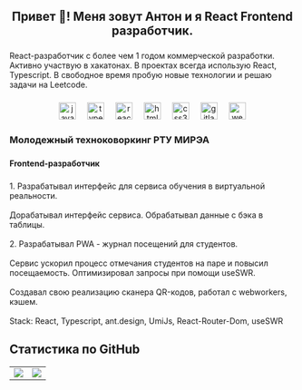 <h2 align="center">Привет 👋! Меня зовут Антон и я React Frontend разработчик.</h2>

###

<p align="left">React-разработчик с более чем 1 годом коммерческой разработки. Активно участвую в хакатонах. В проектах всегда использую React, Typescript. В свободное время пробую новые технологии и решаю задачи на Leetcode.</p>

###

<div align="center">
  <img src="https://cdn.jsdelivr.net/gh/devicons/devicon/icons/javascript/javascript-original.svg" height="30" alt="javascript logo"  />
  <img width="12" />
  <img src="https://cdn.jsdelivr.net/gh/devicons/devicon/icons/typescript/typescript-plain.svg" height="30" alt="typescript logo"  />
  <img width="12" />
  <img src="https://cdn.jsdelivr.net/gh/devicons/devicon/icons/react/react-original.svg" height="30" alt="react logo"  />
  <img width="12" />
  <img src="https://cdn.jsdelivr.net/gh/devicons/devicon/icons/html5/html5-plain.svg" height="30" alt="html5 logo"  />
  <img width="12" />
  <img src="https://cdn.jsdelivr.net/gh/devicons/devicon/icons/css3/css3-plain.svg" height="30" alt="css3 logo"  />
  <img width="12" />
  <img src="https://cdn.jsdelivr.net/gh/devicons/devicon/icons/gitlab/gitlab-original.svg" height="30" alt="gitlab logo"  />
  <img width="12" />
  <img src="https://cdn.jsdelivr.net/gh/devicons/devicon/icons/webpack/webpack-plain.svg" height="30" alt="webpack logo"  />
</div>

###

<h3 align="left">Молодежный техноковоркинг РТУ МИРЭА</h3>

###

<h4 align="left">Frontend-разработчик</h4>

###

<p align="left">1. Разрабатывал интерфейс для сервиса обучения в виртуальной реальности.<br><br>Дорабатывал интерфейс сервиса. Обрабатывал данные с бэка в таблицы.<br><br>2. Разрабатывал PWA - журнал посещений для студентов.<br><br>Сервис ускорил процесс отмечания студентов на паре и повысил посещаемость. Оптимизировал запросы при помощи useSWR.<br><br>Создавал свою реализацию сканера QR-кодов, работал с webworkers, кэшем.<br><br>Stack: React, Typescript, ant.design, UmiJs, React-Router-Dom, useSWR</p>

###

## Статистика по GitHub
<table align="center"><tr><td valign="top" width="50%">

<div align="center"><img src="https://github-readme-stats.vercel.app/api/top-langs/?username=adlarionov&hide_border=true&layout=compact" align="center" /></div>

</td><td valign="top" width="50%">

<div align="center"><img src="https://github-readme-stats.vercel.app/api?username=adlarionov&show_icons=true&count_private=true&hide_border=true" align="center" /></div>

</td></tr></table>  

<br/>  
